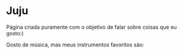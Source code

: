 <!DOCTYPE html>
<html lang="ptbr">
<head>
    <meta charset="UTF-8">
    <meta http-equiv="X-UA-Compatible" content="IE=edge">
    <meta name="viewport" content="width=device-width, initial-scale=1.0">
    <title>Julia</title>
</head>
<body>
    <h1 class="titulo">Juju</h1>
    <p class="text">Página criada puramente com o objetivo de falar sobre coisas que eu gosto:)</p>
    </p>
    <P> Gosto de música, mas meus instrumentos favoritos são:
    </P>
    <p class="image"><a href="https://www.google.com.br/imgres?imgurl=https%3A%2F%2Fimage.shutterstock.com%2Fimage-vector%2Fset-3d-piano-keyboard-perspective-260nw-2046412511.jpg&tbnid=R34roJacx_k8uM&vet=1&imgrefurl=https%3A%2F%2Fvectorportal.com%2Fpt%2Fvector%2Fteclado-de-piano-3d%2F15757&docid=w6sRyAscWU2BMM&w=390&h=280&hl=pt-br&source=sh%2Fx%2Fim%2Fm4%2F3"
